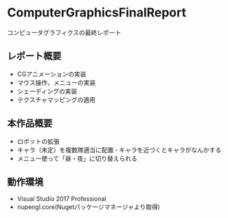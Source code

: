 # ComputerGraphicsFinalReport
コンピュータグラフィクスの最終レポート

## レポート概要
- CGアニメーションの実装
- マウス操作，メニューの実装
- シェーディングの実装
- テクスチャマッピングの適用
## 本作品概要
- ロボットの拡張
- キャラ（未定）を複数隊適当に配置
‐ キャラを近づくとキャラがなんかする
- メニュー使って「昼・夜」に切り替えられる
## 動作環境
- Visual Studio 2017 Professional
- nupengl.core(Nugetパッケージマネージャより取得)
